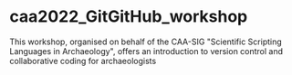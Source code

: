 # caa2022_GitGitHub_workshop
This workshop, organised on behalf of the CAA-SIG "Scientific Scripting Languages in Archaeology", offers an introduction to version control and collaborative coding for archaeologists
